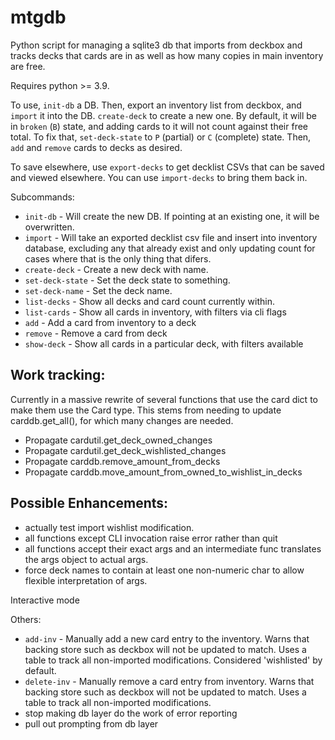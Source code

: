 mtgdb
=====

Python script for managing a sqlite3 db that imports from deckbox and tracks
decks that cards are in as well as how many copies in main inventory are free.

Requires python >= 3.9.

To use, `init-db` a DB. Then, export an inventory list from deckbox, and
`import` it into the DB. `create-deck` to create a new one. By default, it will
be in `broken` (`B`) state, and adding cards to it will not count against their
free total. To fix that, `set-deck-state` to `P` (partial) or `C` (complete)
state. Then, `add` and `remove` cards to decks as desired.

To save elsewhere, use `export-decks` to get decklist CSVs that can be saved and
viewed elsewhere. You can use `import-decks` to bring them back in.

Subcommands:
* `init-db` - Will create the new DB. If pointing at an existing one, it
will be overwritten.
* `import` - Will take an exported decklist csv file and insert into
inventory database, excluding any that already exist and only updating count
for cases where that is the only thing that difers.
* `create-deck` - Create a new deck with name.
* `set-deck-state` - Set the deck state to something.
* `set-deck-name` - Set the deck name.
* `list-decks` - Show all decks and card count currently within.
* `list-cards` - Show all cards in inventory, with filters via cli flags
* `add` - Add a card from inventory to a deck
* `remove` - Remove a card from deck
* `show-deck` - Show all cards in a particular deck, with filters available

Work tracking:
--------------
Currently in a massive rewrite of several functions that use the card dict to make
them use the Card type. This stems from needing to update carddb.get_all(), for
which many changes are needed.

* Propagate cardutil.get_deck_owned_changes
* Propagate cardutil.get_deck_wishlisted_changes
* Propagate carddb.remove_amount_from_decks
* Propagate carddb.move_amount_from_owned_to_wishlist_in_decks

Possible Enhancements:
------------------------

- actually test import wishlist modification.
- all functions except CLI invocation raise error rather than quit
- all functions accept their exact args and an intermediate func translates the args object to actual args.
- force deck names to contain at least one non-numeric char to allow flexible interpretation of args.

Interactive mode

Others:
* `add-inv` - Manually add a new card entry to the inventory. Warns that backing
store such as deckbox will not be updated to match. Uses a table to track all
non-imported modifications. Considered 'wishlisted' by default.
* `delete-inv` - Manually remove a card entry from inventory. Warns that backing
store such as deckbox will not be updated to match. Uses a table to track all
non-imported modifications.
* stop making db layer do the work of error reporting
* pull out prompting from db layer

